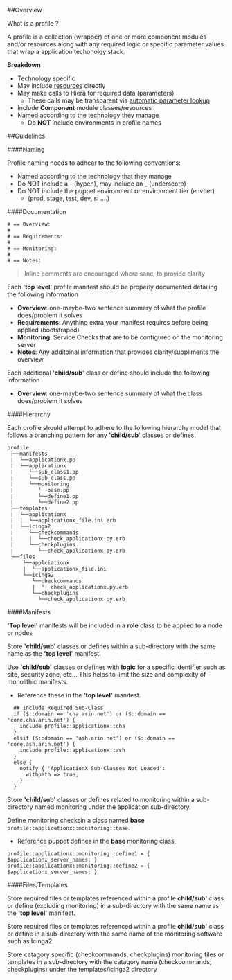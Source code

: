 ##Overview

What is a profile ?

A profile is a collection (wrapper) of one or more component modules and/or resources along with any required logic or specific parameter values that wrap a application techonolgy stack.

**Breakdown**

- Technology specific
- May include [resources](https://docs.puppetlabs.com/references/stable/type.html) directly
- May make calls to Hiera for required data (parameters)
    - These calls may be transparent via [automatic parameter lookup](https://docs.puppetlabs.com/hiera/1/puppet.html#automatic-parameter-lookup)
- Include **Component** module classes/resources
- Named according to the technology they manage
    - Do **NOT** include environments in profile names
  
##Guidelines

####Naming

Profile naming needs to adhear to the following conventions:

- Named according to the technology that they manage
- Do NOT include a - (hypen), may include an _ (underscore)
- Do NOT include the puppet environment or environment tier (envtier)
  - (prod, stage, test, dev, si ....)

####Documentation

````
# == Overview:
#
# == Requirements:
#
# == Monitoring:
#
# == Notes:
````

> Inline comments are encouraged where sane, to provide clarity

Each **'top level**' profile manifest should be properly documented detailing the following information

- **Overview**: one-maybe-two sentence summary of what the profile does/problem it solves
- **Requirements**: Anything extra your manifest requires before being applied (bootstraped)
- **Monitoring**: Service Checks that are to be configured on the monitoring server
- **Notes**: Any additoinal information that provides clarity/suppliments the overview.

Each additional **'child/sub**' class or define should include the following information

- **Overview**: one-maybe-two sentence summary of what the class does/problem it solves

####Hierarchy

Each profile should attempt to adhere to the following hierarchy model that follows a branching pattern for any **'child/sub**' classes or defines.

````
profile
 ├──manifests
 |  └──applicationx.pp
 |  └──applicationx
 |     └──sub_class1.pp
 |     └──sub_class.pp
 |     └──monitoring
 |        └──base.pp
 |        └──define1.pp
 |        └──define2.pp
 ├──templates
 |  └──applicationx
 |  |  └──applicationx_file.ini.erb
 |  └──icinga2
 |     └──checkcommands
 |     |  └──check_applicationx.py.erb
 |     └──checkplugins
 |        └──check_applicationx.py.erb
 └──files
     └──applciationx
     |  └──applicationx_file.ini
     └──icinga2
        └──checkcommands
        |  └──check_applicationx.py.erb
        └──checkplugins
          └──check_applicationx.py.erb
````

####Manifests

**'Top level'** manifests will be included in a **role** class to be applied to a node or nodes

Store **'child/sub'** classes or defines within a sub-directory with the same name as the **'top level**' manifest.

Use **'child/sub'** classes or defines with **logic** for a specific identifier such as site, security zone, etc...  This helps to limit the size and complexity of monolithic manifests.  

- Reference these in the **'top level'** manifest.

````
  ## Include Required Sub-Class
  if ($::domain == 'cha.arin.net') or ($::domain == 'core.cha.arin.net') {
    include profile::applicationx::cha
  }
  elsif ($::domain == 'ash.arin.net') or ($::domain == 'core.ash.arin.net') {
    include profile::applicationx::ash
  }
  else {
    notify { 'ApplicationX Sub-Classes Not Loaded':
      withpath => true,
    }
  }
````

Store **'child/sub'** classes or defines related to monitoring within a sub-directory named monitoring under the application sub-directory.  

Define monitoring checksin a class named **base** ````profile::applicationx::monitoring::base````. 

 - Reference puppet defines in the **base** monitoring class.

````
profile::applicationx::monitoring::define1 = { $applicationx_server_names: }
profile::applicationx::monitoring::define2 = { $applicationx_server_names: }
````

####Files/Templates

Store required files or templates referenced within a profile **child/sub'** class or define (excluding monitoring) in a sub-directory with the same name as the **'top level'** manifest.

Store required files or templates referenced within a profile **child/sub'** class or define in a sub-directory with the same name of the monitoring software such as Icinga2.

Store catagory specific (checkcommands, checkplugins) monitoring files or templates in a sub-directory with the catagory name (checkcommands, checkplugins) under the templates/icinga2 directory

